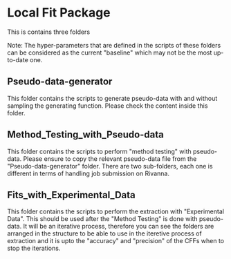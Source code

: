 # Local Fit Package

This is contains three folders

Note: The hyper-parameters that are defined in the scripts of these folders can be considered as the current "baseline" which may not be the most up-to-date one.

## Pseudo-data-generator

This folder contains the scripts to generate pseudo-data with and without sampling the generating function. Please check the content inside this folder. 

## Method_Testing_with_Pseudo-data

This folder contains the scripts to perform "method testing" with pseudo-data. Please ensure to copy the relevant pseudo-data file from the "Pseudo-data-generator" folder. There are two sub-folders, each one is different in terms of handling job submission on Rivanna.

## Fits_with_Experimental_Data

This folder contains the scripts to perform the extraction with "Experimental Data". This should be used after the "Method Testing" is done with pseudo-data. It will be an iterative process, therefore you can see the folders are arranged in the structure to be able to use in the iteretive process of extraction and it is upto the "accuracy" and "precision" of the CFFs when to stop the iterations.
